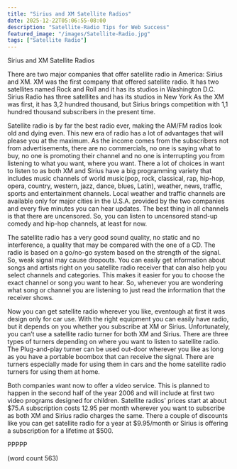 ```yaml
---
title: "Sirius and XM Satellite Radios"
date: 2025-12-22T05:06:55-08:00
description: "Satellite-Radio Tips for Web Success"
featured_image: "/images/Satellite-Radio.jpg"
tags: ["Satellite Radio"]
---
```


Sirius and XM Satellite Radios

There are two major companies that offer satellite radio in America: Sirius and XM. 
XM was the first company that offered satellite radio. It has two satellites named Rock and Roll and it has its studios in Washington D.C. Sirius Radio has three satellites and has its studios in New York As the XM was first, it has 3,2 hundred thousand, but Sirius brings competition with 1,1 hundred thousand subscribers in the present time.

Satellite radio is by far the best radio ever, making the AM/FM radios look old and dying even. This new era of radio has a lot of advantages that will please you at the maximum. 
As the income comes from the subscribers not from advertisements, there are no commercials, no one is saying what to buy, no one is promoting their channel and no one is interrupting you from listening to what you want, where you want. There a lot of choices in want to listen to as both XM and Sirius have a big programming variety that includes music channels of world music(pop, rock, classical, rap, hip-hop, opera, country, western, jazz, dance, blues, Latin), weather, news, traffic, sports and entertainment channels. Local weather and traffic channels are available only for major cities in the U.S.A. provided by the two companies and every five minutes you can hear updates. The best thing in all channels is that there are uncensored. So, you can listen to uncensored stand-up comedy and hip-hop channels, at least for now. 

The satellite radio has a very good sound quality, no static and no interference, a quality that may be compared with the one of a CD.  The radio is based on a go/no-go system based on the strength of the signal. So, weak signal may cause dropouts.
You can easily get information about songs and artists right on you satellite radio receiver that can also help you select channels and categories. This makes it easier for you to choose the exact channel or song you want to hear. So, whenever you are wondering what song or channel you are listening to just read the information that the receiver shows. 

Now you can get satellite radio wherever you like, eventough at first it was design only for car use. With the right equipment you can easily have radio, but it depends on you whether you subscribe at XM or Sirius. Unfortunately, you can’t use a satellite radio turner for both XM and Sirius. There are three types of turners depending on where you want to listen to satellite radio. The Plug-and-play turner can be used out-door wherever you like as long as you have a portable boombox that can receive the signal. There are turners especially made for using them in cars and the home satellite radio turners for using them at home. 

Both companies want now to offer a video service. This is planned to happen in the second half of the year 2006 and will include at first two video programs designed for children. Satellite radios' prices start at about $75.A subscription costs 12.95 per month wherever you want to subscribe as both XM and Sirius radio charges the same. There a couple of discounts like you can get satellite radio for a year at $9.95/month or Sirius is offering a subscription for a lifetime at $500.   

PPPPP

(word count 563)
  

